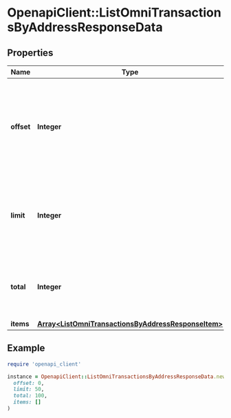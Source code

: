 # OpenapiClient::ListOmniTransactionsByAddressResponseData

## Properties

| Name | Type | Description | Notes |
| ---- | ---- | ----------- | ----- |
| **offset** | **Integer** | The starting index of the response items, i.e. where the response should start listing the returned items. |  |
| **limit** | **Integer** | Defines how many items should be returned in the response per page basis. |  |
| **total** | **Integer** | Defines the total number of items returned in the response. |  |
| **items** | [**Array&lt;ListOmniTransactionsByAddressResponseItem&gt;**](ListOmniTransactionsByAddressResponseItem.md) |  |  |

## Example

```ruby
require 'openapi_client'

instance = OpenapiClient::ListOmniTransactionsByAddressResponseData.new(
  offset: 0,
  limit: 50,
  total: 100,
  items: []
)
```

